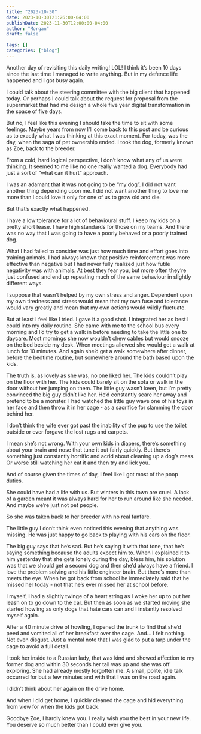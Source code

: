 ```yaml
---
title: "2023-10-30"
date: 2023-10-30T21:26:00-04:00
publishDate: 2023-11-30T12:00:00-04:00
author: "Morgan"
draft: false

tags: []
categories: ["blog"]
---
```


Another day of revisiting this daily writing! LOL! I think it’s been 10 days since the last time I managed to write anything. But in my defence life happened and I got busy again.

I could talk about the steering committee with the big client that happened today. Or perhaps I could talk about the request for proposal from the supermarket that had me design a whole five year digital transformation in the space of five days.

But no, I feel like this evening I should take the time to sit with some feelings. Maybe years from now I’ll come back to this post and be curious as to exactly what I was thinking at this exact moment. For today, was the day, when the saga of pet ownership ended. I took the dog, formerly known as Zoe, back to the breeder.

From a cold, hard logical perspective, I don’t know what any of us were thinking. It seemed to me like no one really wanted a dog. Everybody had just a sort of “what can it hurt” approach.

I was an adamant that it was not going to be “my dog”. I did not want another thing depending upon me. I did not want another thing to love me more than I could love it only for one of us to grow old and die.

But that’s exactly what happened.

I have a low tolerance for a lot of behavioural stuff. I keep my kids on a pretty short lease. I have high standards for those on my teams. And there was no way that I was going to have a poorly behaved or a poorly trained dog.

What I had failed to consider was just how much time and effort goes into training animals. I had always known that positive reinforcement was more effective than negative but I had never fully realized just how futile negativity was with animals. At best they fear you, but more often they’re just confused and end up repeating much of the same behaviour in slightly different ways.

I suppose that wasn’t helped by my own stress and anger. Dependent upon my own tiredness and stress would mean that my own fuse and tolerance would vary greatly and mean that my own actions would wildly fluctuate.

But at least I feel like I tried. I gave it a good shot. I integrated her as best I could into my daily routine. She came with me to the school bus every morning and I’d try to get a walk in before needing to take the little one to daycare. Most mornings she now wouldn’t chew cables but would snooze on the bed beside my desk. When meetings allowed she would get a walk at lunch for 10 minutes. And again she’d get a walk somewhere after dinner, before the bedtime routine, but somewhere around the bath based upon the kids.

The truth is, as lovely as she was, no one liked her. The kids couldn’t play on the floor with her. The kids could barely sit on the sofa or walk in the door without her jumping on them. The little guy wasn’t keen, but I’m pretty convinced the big guy didn’t like her. He’d constantly scare her away and pretend to be a monster. I had watched the little guy wave one of his toys in her face and then throw it in her cage - as a sacrifice for slamming the door behind her.

I don’t think the wife ever got past the inability of the pup to use the toilet outside or ever forgave the lost rugs and carpets.

I mean she’s not wrong. With your own kids in diapers, there’s something about your brain and nose that tune it out fairly quickly. But there’s something just constantly horrific and acrid about cleaning up a dog’s mess. Or worse still watching her eat it and then try and lick you.

And of course given the times of day, I feel like I got most of the poop duties.

She could have had a life with us. But winters in this town are cruel. A lack of a garden meant it was always hard for her to run around like she needed. And maybe we’re just not pet people.

So she was taken back to her breeder with no real fanfare.

The little guy I don’t think even noticed this evening that anything was missing. He was just happy to go back to playing with his cars on the floor.

The big guy says that he’s sad. But he’s saying it with that tone, that he’s saying something because the adults expect him to. When I explained it to him yesterday that she gets lonely during the day, bless him, his solution was that we should get a second dog and then she’d always have a friend. I love the problem solving and his little engineer brain. But there’s more than meets the eye. When he got back from school he immediately said that he missed her today - not that he’s ever missed her at school before.

I myself, I had a slightly twinge of a heart string as I woke her up to put her leash on to go down to the car. But then as soon as we started moving she started howling as only dogs that hate cars can and I instantly resolved myself again.

After a 40 minute drive of howling, I opened the trunk to find that she’d peed and vomited all of her breakfast over the cage. And… I felt nothing. Not even disgust. Just a mental note that I was glad to put a tarp under the cage to avoid a full detail.

I took her inside to a Russian lady, that was kind and showed affection to my former dog and within 30 seconds her tail was up and she was off exploring. She had already mostly forgotten me. A small, polite, idle talk occurred for but a few minutes and with that I was on the road again.

I didn’t think about her again on the drive home.

And when I did get home, I quickly cleaned the cage and hid everything from view for when the kids got back.

Goodbye Zoe, I hardly knew you. I really wish you the best in your new life. You deserve so much better than I could ever give you.
